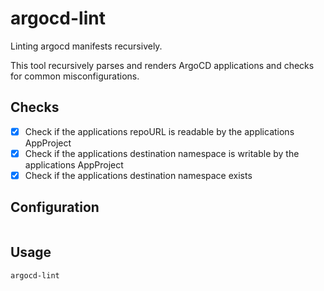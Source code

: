 # argocd-lint

Linting argocd manifests recursively.

This tool recursively parses and renders ArgoCD applications and checks for common
misconfigurations.

## Checks

- [x] Check if the applications repoURL is readable by the applications AppProject
- [x] Check if the applications destination namespace is writable by the applications AppProject
- [x] Check if the applications destination namespace exists

## Configuration

```ỳaml

```

## Usage

```bash
argocd-lint
```
